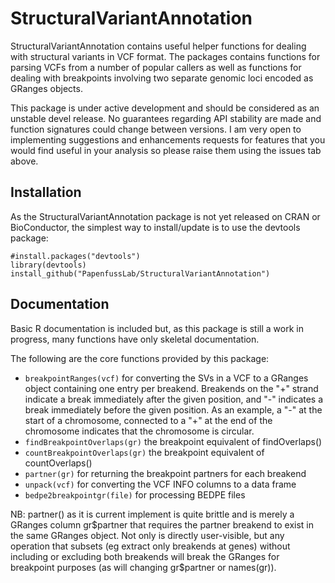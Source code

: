 # StructuralVariantAnnotation

StructuralVariantAnnotation contains useful helper
functions for dealing with structural variants in VCF format.
The packages contains functions for parsing VCFs from a number
of popular callers as well as functions for dealing with 
breakpoints involving two separate genomic loci encoded as
GRanges objects.

This package is under active development and should be considered as an unstable devel release.
No guarantees regarding API stability are made and function signatures could change between versions.
I am very open to implementing suggestions and enhancements requests for features that you would
find useful in your analysis so please raise them using the issues tab above.

## Installation

As the StructuralVariantAnnotation package is not yet released on CRAN or BioConductor, the simplest way to install/update is to use the devtools package:

```
#install.packages("devtools")
library(devtools)
install_github("PapenfussLab/StructuralVariantAnnotation")
```

## Documentation

Basic R documentation is included but, as this package is still a work in progress, many functions have only skeletal documentation.

The following are the core functions provided by this package:

- `breakpointRanges(vcf)` for converting the SVs in a VCF to a GRanges object containing one entry per breakend. Breakends on the "+" strand indicate a break immediately after the given position, and "-" indicates a break immediately before the given position. As an example, a "-" at the start of a chromosome, connected to a "+" at the end of the chromosome indicates that the chromosome is circular.
- `findBreakpointOverlaps(gr)` the breakpoint equivalent of findOverlaps()
- `countBreakpointOverlaps(gr)` the breakpoint equivalent of countOverlaps()
- `partner(gr)` for returning the breakpoint partners for each breakend
- `unpack(vcf)` for converting the VCF INFO columns to a data frame
- `bedpe2breakpointgr(file)` for processing BEDPE files

NB: partner() as it is current implement is quite brittle and is merely a GRanges column gr\$partner that requires the partner breakend to exist in the same GRanges object. Not only is directly user-visible, but any operation that subsets (eg extract only breakends at genes) without including or excluding both breakends will break the GRanges for breakpoint purposes (as will changing gr\$partner or names(gr)).



